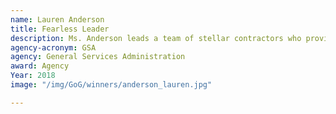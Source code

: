 ```yaml
---
name: Lauren Anderson
title: Fearless Leader
description: Ms. Anderson leads a team of stellar contractors who provide invaluable service to their clients at GSA.
agency-acronym: GSA
agency: General Services Administration
award: Agency
Year: 2018
image: "/img/GoG/winners/anderson_lauren.jpg"

---
```

